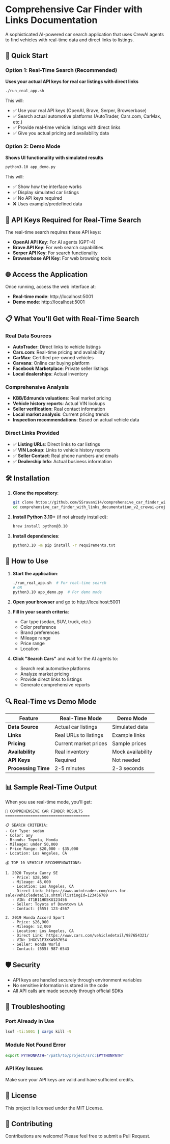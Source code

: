 # Comprehensive Car Finder with Links Documentation

A sophisticated AI-powered car search application that uses CrewAI agents to find vehicles with real-time data and direct links to listings.

## 🚀 Quick Start

### Option 1: Real-Time Search (Recommended)
**Uses your actual API keys for real car listings with direct links**

```bash
./run_real_app.sh
```

This will:
- ✅ Use your real API keys (OpenAI, Brave, Serper, Browserbase)
- ✅ Search actual automotive platforms (AutoTrader, Cars.com, CarMax, etc.)
- ✅ Provide real-time vehicle listings with direct links
- ✅ Give you actual pricing and availability data

### Option 2: Demo Mode
**Shows UI functionality with simulated results**

```bash
python3.10 app_demo.py
```

This will:
- ✅ Show how the interface works
- ✅ Display simulated car listings
- ✅ No API keys required
- ❌ Uses example/predefined data

## 🔑 API Keys Required for Real-Time Search

The real-time search requires these API keys:

- **OpenAI API Key**: For AI agents (GPT-4)
- **Brave API Key**: For web search capabilities
- **Serper API Key**: For search functionality
- **Browserbase API Key**: For web browsing tools

## 🌐 Access the Application

Once running, access the web interface at:
- **Real-time mode**: http://localhost:5001
- **Demo mode**: http://localhost:5001

## 📋 What You'll Get with Real-Time Search

### Real Data Sources
- **AutoTrader**: Direct links to vehicle listings
- **Cars.com**: Real-time pricing and availability
- **CarMax**: Certified pre-owned vehicles
- **Carvana**: Online car buying platform
- **Facebook Marketplace**: Private seller listings
- **Local dealerships**: Actual inventory

### Comprehensive Analysis
- **KBB/Edmunds valuations**: Real market pricing
- **Vehicle history reports**: Actual VIN lookups
- **Seller verification**: Real contact information
- **Local market analysis**: Current pricing trends
- **Inspection recommendations**: Based on actual vehicle data

### Direct Links Provided
- ✅ **Listing URLs**: Direct links to car listings
- ✅ **VIN Lookup**: Links to vehicle history reports
- ✅ **Seller Contact**: Real phone numbers and emails
- ✅ **Dealership Info**: Actual business information

## 🛠️ Installation

1. **Clone the repository**:
   ```bash
   git clone https://github.com/SSravani14/comprehensive_car_finder_with_links_documentation_v2_crewai-project.git
   cd comprehensive_car_finder_with_links_documentation_v2_crewai-project
   ```

2. **Install Python 3.10+** (if not already installed):
   ```bash
   brew install python@3.10
   ```

3. **Install dependencies**:
   ```bash
   python3.10 -m pip install -r requirements.txt
   ```

## 🎯 How to Use

1. **Start the application**:
   ```bash
   ./run_real_app.sh  # For real-time search
   # OR
   python3.10 app_demo.py  # For demo mode
   ```

2. **Open your browser** and go to http://localhost:5001

3. **Fill in your search criteria**:
   - Car type (sedan, SUV, truck, etc.)
   - Color preference
   - Brand preferences
   - Mileage range
   - Price range
   - Location

4. **Click "Search Cars"** and wait for the AI agents to:
   - Search real automotive platforms
   - Analyze market pricing
   - Provide direct links to listings
   - Generate comprehensive reports

## 🔍 Real-Time vs Demo Mode

| Feature | Real-Time Mode | Demo Mode |
|---------|----------------|-----------|
| **Data Source** | Actual car listings | Simulated data |
| **Links** | Real URLs to listings | Example links |
| **Pricing** | Current market prices | Sample prices |
| **Availability** | Real inventory | Mock availability |
| **API Keys** | Required | Not needed |
| **Processing Time** | 2-5 minutes | 2-3 seconds |

## 📊 Sample Real-Time Output

When you use real-time mode, you'll get:

```
🚗 COMPREHENSIVE CAR FINDER RESULTS
=====================================

📋 SEARCH CRITERIA:
- Car Type: sedan
- Color: any
- Brands: Toyota, Honda
- Mileage: under 50,000
- Price Range: $20,000 - $35,000
- Location: Los Angeles, CA

💰 TOP 10 VEHICLE RECOMMENDATIONS:

1. 2020 Toyota Camry SE
   - Price: $28,500
   - Mileage: 45,000
   - Location: Los Angeles, CA
   - Direct Link: https://www.autotrader.com/cars-for-sale/vehicledetails.xhtml?listingId=123456789
   - VIN: 4T1B11HK5KU123456
   - Seller: Toyota of Downtown LA
   - Contact: (555) 123-4567

2. 2019 Honda Accord Sport
   - Price: $26,900
   - Mileage: 52,000
   - Location: Los Angeles, CA
   - Direct Link: https://www.cars.com/vehicledetail/987654321/
   - VIN: 1HGCV1F3XKA987654
   - Seller: Honda World
   - Contact: (555) 987-6543
```

## 🛡️ Security

- API keys are handled securely through environment variables
- No sensitive information is stored in the code
- All API calls are made securely through official SDKs

## 🐛 Troubleshooting

### Port Already in Use
```bash
lsof -ti:5001 | xargs kill -9
```

### Module Not Found Error
```bash
export PYTHONPATH="/path/to/project/src:$PYTHONPATH"
```

### API Key Issues
Make sure your API keys are valid and have sufficient credits.

## 📝 License

This project is licensed under the MIT License.

## 🤝 Contributing

Contributions are welcome! Please feel free to submit a Pull Request.
